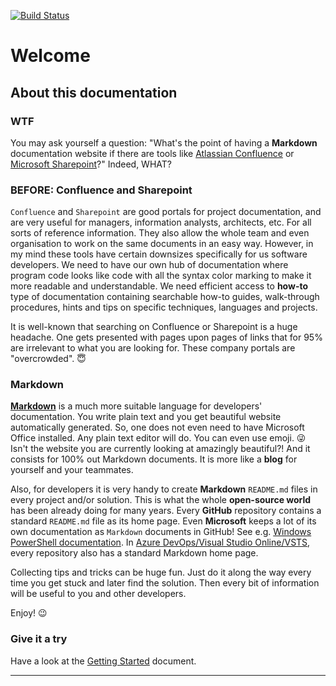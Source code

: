 [![Build Status](https://travis-ci.org/madrus/mdocs.svg?branch=master)](https://travis-ci.org/madrus/mdocs)

# Welcome

## About this documentation

### WTF

You may ask yourself a question: "What's the point of having a __Markdown__ documentation website if there are tools like [Atlassian Confluence](https://www.atlassian.com/software/confluence) or [Microsoft Sharepoint](https://products.office.com/en-us/sharepoint/collaboration)?" Indeed, WHAT?

### BEFORE: Confluence and Sharepoint

`Confluence` and `Sharepoint` are good portals for project documentation, and are very useful for managers, information analysts, architects, etc. For all sorts of reference information. They also allow the whole team and even organisation to work on the same documents in an easy way. However, in my mind these tools have certain downsizes specifically for us software developers. We need to have our own hub of documentation where program code looks like code with all the syntax color marking to make it more readable and understandable. We need efficient access to __how-to__ type of documentation containing searchable how-to guides, walk-through procedures, hints and tips on specific techniques, languages and projects.

It is well-known that searching on Confluence or Sharepoint is a huge headache. One gets presented with pages upon pages of links that for 95% are irrelevant to what you are looking for. These company portals are "overcrowded". :innocent:

### Markdown

__[Markdown](engine/cheatsheet.md)__ is a much more suitable language for developers' documentation. You write plain text and you get beautiful website automatically generated. So, one does not even need to have Microsoft Office installed. Any plain text editor will do. You can even use emoji. :stuck_out_tongue_winking_eye: Isn't the website you are currently looking at amazingly beautiful?! And it consists for 100% out Markdown documents. It is more like a __blog__ for yourself and your teammates.

Also, for developers it is very handy to create __Markdown__ `README.md` files in every project and/or solution. This is what the whole __open-source world__ has been already doing for many years. Every __GitHub__ repository contains a standard `README.md` file as its home page. Even __Microsoft__ keeps a lot of its own documentation as `Markdown` documents in GitHub! See e.g. [Windows PowerShell documentation](https://github.com/MicrosoftDocs/windows-powershell-docs/tree/master/docset/windows). In [Azure DevOps/Visual Studio Online/VSTS](https://visualstudio.microsoft.com/vso/), every repository also has a standard Markdown home page.

Collecting tips and tricks can be huge fun. Just do it along the way every time you get stuck and later find the solution. Then every bit of information will be useful to you and other developers.

Enjoy! :wink:

### Give it a try

Have a look at the [Getting Started](./engine/start.md) document.

---
